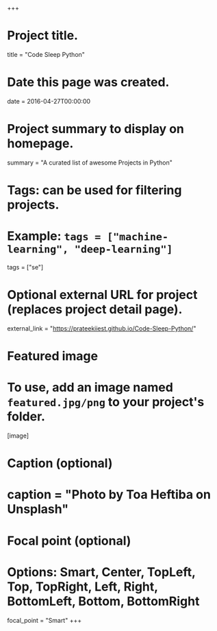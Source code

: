 +++
# Project title.
title = "Code Sleep Python"

# Date this page was created.
date = 2016-04-27T00:00:00

# Project summary to display on homepage.
summary = "A curated list of awesome Projects in Python"

# Tags: can be used for filtering projects.
# Example: `tags = ["machine-learning", "deep-learning"]`
tags = ["se"]

# Optional external URL for project (replaces project detail page).
external_link = "https://prateekiiest.github.io/Code-Sleep-Python/"

# Featured image
# To use, add an image named `featured.jpg/png` to your project's folder. 
[image]
  # Caption (optional)
  # caption = "Photo by Toa Heftiba on Unsplash"

  # Focal point (optional)
  # Options: Smart, Center, TopLeft, Top, TopRight, Left, Right, BottomLeft, Bottom, BottomRight
  focal_point = "Smart"
+++
